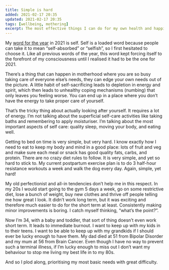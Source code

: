```yaml
---
title: Simple is hard
added: 2021-02-17 20:35
updated: 2021-02-17 20:35
tags: [wellbeing, mothering]
excerpt: The most effective things I can do for my own health and happiness are simple but not easy.
---
```


My [word for the year](https://mountainmodernlife.com/word-of-the-year/) in 2021 is self. Self is a loaded word because people can take it to mean “self-absorbed” or “selfish”, so I first hesitated to choose it. Like all previous words of the year, this word kept forcing itself to the forefront of my consciousness until I realised it had to be the one for 2021.

There’s a thing that can happen in motherhood where you are so busy taking care of everyone else’s needs, they can edge your own needs out of the picture. A little habit of self-sacrificing leads to depletion in energy and spirit, which then leads to unhealthy coping mechanisms (numbing) that only leaves you feeling worse. You can end up in a place where you don’t have the energy to take proper care of yourself.

That’s the tricky thing about actually looking after yourself. It requires a lot of energy. I’m not talking about the superficial self-care activities like taking baths and remembering to apply moisturiser. I’m talking about the most important aspects of self care: quality sleep, moving your body, and eating well.

Getting to bed on time is very simple, but very hard. I know exactly how I need to eat to keep my body and mind in a good place: lots of fruit and veg and make sure each meal or snack has good quality fats, carbs, and protein. There are no crazy diet rules to follow. It is very simple, and yet so hard to stick to. My current postpartum exercise plan is to do 3 half-hour resistance workouts a week and walk the dog every day. Again, simple, yet hard!

My old perfectionist and all-in tendencies don’t help me in this respect. In my 20s I would start going to the gym 5 days a week, go on some restrictive diet, lose a bunch of weight, buy new clothes and thrive off people telling me how great I look. It didn’t work long term, but it was exciting and therefore much easier to do for the short term at least. Consistently making minor improvements is boring. I catch myself thinking, “what’s the point?”.

Now I’m 34, with a baby and toddler, that sort of thing doesn’t even work short term. It leads to immediate burnout. I want to keep up with my kids in to their teens. I want to be able to keep up with my grandkids if I should ever be lucky enough to have them. My dad died at 51 from Bipolar Disorder and my mum at 56 from Brain Cancer. Even though I have no way to prevent such a terminal illness, if I’m lucky enough to miss out I don’t want my behaviour to stop me living my best life in to my 80s.

And so I plod along, prioritising my most basic needs with great difficulty.